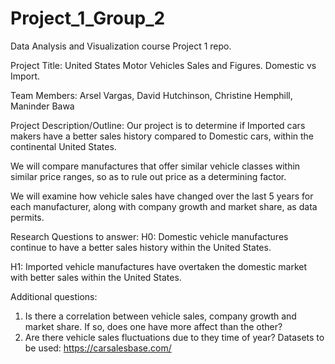 # Project_1_Group_2
Data Analysis and Visualization course Project 1 repo.  

Project Title: United States Motor Vehicles Sales and Figures. Domestic vs Import.

Team Members: Arsel Vargas, David Hutchinson, Christine Hemphill, Maninder Bawa

Project Description/Outline: Our project is to determine if Imported cars makers have a better sales history compared to Domestic cars, within the continental United States.

We will compare manufactures that offer similar vehicle classes within similar price ranges, so as to rule out price as a determining factor.

We will examine how vehicle sales have changed over the last 5 years for each manufacturer, along with company growth and market share, as data permits. 

Research Questions to answer:
H0: Domestic vehicle manufactures continue to have a better sales history within the United States.

H1: Imported vehicle manufactures have overtaken the domestic market with better sales within the United States.

Additional questions:
1. Is there a correlation between vehicle sales, company growth and market share. If so, does one have more affect than the other?
2. Are there vehicle sales fluctuations due to they time of year?
Datasets to be used: https://carsalesbase.com/